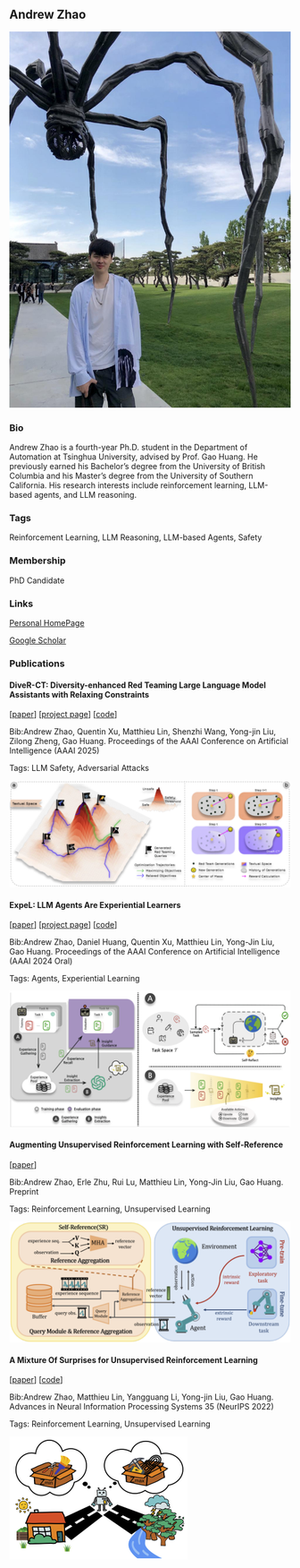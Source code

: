 ## Andrew Zhao
![AndrewZhao](./assets/avatar.jpeg)

### Bio

Andrew Zhao is a fourth-year Ph.D. student in the Department of Automation at Tsinghua University, advised by Prof. Gao Huang. He previously earned his Bachelor’s degree from the University of British Columbia and his Master’s degree from the University of Southern California. His research interests include reinforcement learning, LLM-based agents, and LLM reasoning.

### Tags
Reinforcement Learning, LLM Reasoning, LLM-based Agents, Safety

### Membership
PhD Candidate

### Links

<a href="https://andrewzh112.github.io/">Personal HomePage</a>

<a href="https://scholar.google.ca/citations?user=Tlt5xsYAAAAJ&hl=en&authuser=1">Google Scholar</a>

### Publications
#### DiveR-CT: Diversity-enhanced Red Teaming Large Language Model Assistants with Relaxing Constraints
[<a href="https://arxiv.org/abs/2405.19026">paper</a>]
[<a href="https://andrewzh112.github.io/diver-ct">project page</a>]
[<a href="https://github.com/LeapLabTHU/diver-ct">code</a>]

Bib:Andrew Zhao, Quentin Xu, Matthieu Lin, Shenzhi Wang, Yong-jin Liu, Zilong Zheng, Gao Huang.
Proceedings of the AAAI Conference on Artificial Intelligence (AAAI 2025)

Tags: LLM Safety, Adversarial Attacks

![expel](./assets/diverct.png)

#### ExpeL: LLM Agents Are Experiential Learners
[<a href="https://ojs.aaai.org/index.php/AAAI/article/view/29936">paper</a>]
[<a href="https://andrewzh112.github.io/expel">project page</a>]
[<a href="https://github.com/LeapLabTHU/ExpeL">code</a>]

Bib:Andrew Zhao, Daniel Huang, Quentin Xu, Matthieu Lin, Yong-Jin Liu, Gao Huang.
Proceedings of the AAAI Conference on Artificial Intelligence (AAAI 2024 Oral)

Tags: Agents, Experiential Learning

![expel](./assets/expel.png)

#### Augmenting Unsupervised Reinforcement Learning with Self-Reference
[<a href="https://arxiv.org/abs/2311.09692">paper</a>]

Bib:Andrew Zhao, Erle Zhu, Rui Lu, Matthieu Lin, Yong-Jin Liu, Gao Huang.
Preprint

Tags: Reinforcement Learning, Unsupervised Learning

![expel](./assets/sr.png)

#### A Mixture Of Surprises for Unsupervised Reinforcement Learning
[<a href="https://proceedings.neurips.cc/paper_files/paper/2022/hash/a7667ee5d545a43d2f0fda98863c260e-Abstract-Conference.html">paper</a>]
[<a href="https://github.com/LeapLabTHU/MOSS">code</a>]


Bib:Andrew Zhao, Matthieu Lin, Yangguang Li, Yong-jin Liu, Gao Huang.
Advances in Neural Information Processing Systems 35 (NeurIPS 2022)

Tags: Reinforcement Learning, Unsupervised Learning

![expel](./assets/moss.png)

